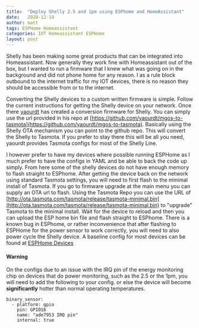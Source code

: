 ```yaml
---
title:  "Deploy Shelly 2.5 and 1pm using ESPhome and HomeAssistant"
date:   2020-12-19
author: matt
tags: ESPHome Homeassistant
categories: IOT Homeassistant ESPHome
layout: post
---
```

Shelly has been making some great products that can be integrated into Homeassistant. Now generally they work fine with Homeassistant out of the box, but I wanted to run a firmware that I knew what was going on in the background and did not phone home for any reason. I as a rule block outbound to the internet traffic for my IOT devices, there is no reason they should be accessible from or to the internet.

Converting the Shelly devices to a custom written firmware is simple. Follow the current instructions for getting the Shelly device on your network. Once there [yaourdt](https://github.com/yaourdt) has created a conversion firmware for Shelly. You can simply use the url provided in his repo at [https://github.com/yaourdt/mgos-to-tasmota](https://github.com/yaourdt/mgos-to-tasmota). Basically using the Shelly OTA mechanism you can point to the github repo. This will convert the Shelly to Tasmota. If you prefer to stay there this will be all you need, yaourdt provides Tasmota configs for most of the Shelly Line.

I however prefer to have my devices where possible running ESPHome as I much prefer to have the configs in YAML and be able to back the code up simply. From here some of the shelly devices do not have enough memory to flash straight to ESPhome. After getting the device back on the network using standard Tasmota settings, you will need to first flash to the minimal install of Tasmota. If you go to firmware upgrade at the main menu you can supply an OTA url to flash. Using the Tasmota Repo you can use the URL of [http://ota.tasmota.com/tasmota/release/tasmota-minimal.bin](http://ota.tasmota.com/tasmota/release/tasmota-minimal.bin) to "upgrade" Tasmota to the minimal install. Wait for the device to reload and then you can upload the ESP home bin file and flash straight to ESPhome. There is a known bug in ESPhome, or rather inconvenience that after flashing to ESPHome for the power sensor to work correctly, you will need to also power cycle the Shelly device. A baseline config for most devices can be found at [ESPHome Devices](https://www.esphome-devices.com/devices/shelly-25/)

#### Warning
On the configs due to an issue with the IRQ pin of the energy monitoring chip on devices that do power monitoring, such as the 2.5 or the 1pm, you will need to add the following to your config. or else the device will become **significantly** hotter than normal operating temperatures.
```
binary_sensor:
  - platform: gpio
    pin: GPIO16
    name: "ade7953 IRQ pin"
    internal: true
```

